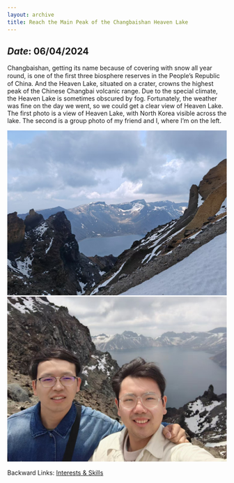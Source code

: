 ```yaml
---
layout: archive
title: Reach the Main Peak of the Changbaishan Heaven Lake
---
```


## *Date*: 06/04/2024

Changbaishan, getting its name because of covering with snow all year round, is one of the ﬁrst three biosphere reserves in the People’s Republic of China. And the Heaven Lake, situated on a crater, crowns the highest peak of the Chinese Changbai volcanic range. Due to the special climate, the Heaven Lake is sometimes obscured by fog. Fortunately, the weather was fine on the day we went, so we could get a clear view of Heaven Lake. The first photo is a view of Heaven Lake, with North Korea visible across the lake. The second is a group photo of my friend and I, where I’m on the left.

<img src="/news/imgs/changbai_1.png">
<img src="/news/imgs/changbai_2.png">

Backward Links: [Interests & Skills](../_pages/interests&skills.md)
